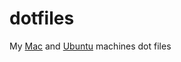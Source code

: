 dotfiles
===========

My [Mac](https://github.com/pervezfunctor/dotfiles/blob/master/mac-setup.md) and [Ubuntu](https://github.com/pervezfunctor/dotfiles/blob/master/ubuntu-vivid-setup.md) machines dot files

